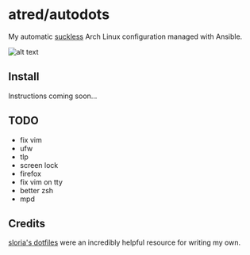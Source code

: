 # atred/autodots
My automatic [suckless](https://suckless.org) Arch Linux configuration managed with Ansible.

![alt text](https://raw.githubusercontent.com/atred/autodots/master/logo.png "bad joke, nothing to see here")

## Install
Instructions coming soon...

## TODO
 - fix vim
 - ufw
 - tlp
 - screen lock
 - firefox
 - fix vim on tty
 - better zsh
 - mpd

## Credits
[sloria's dotfiles](https://github.com/sloria/dotfiles) were an incredibly helpful resource for writing my own.
